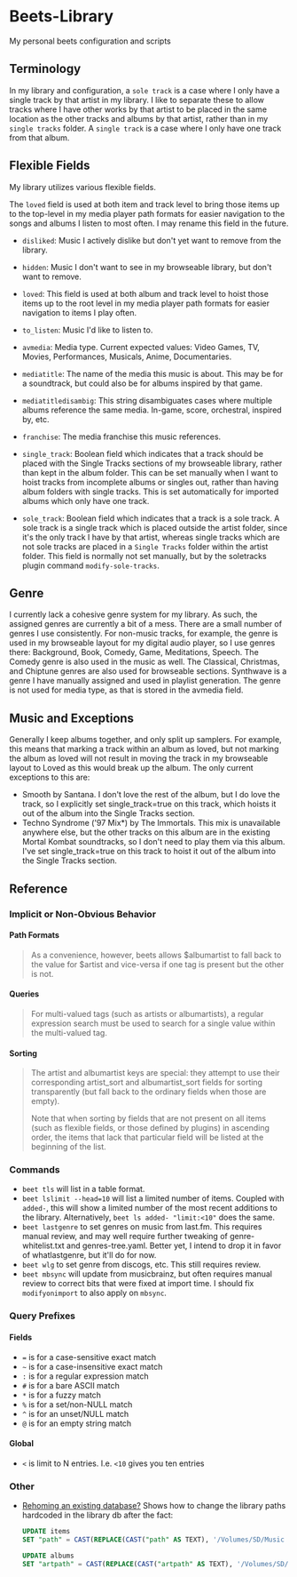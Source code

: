 # Beets-Library

My personal beets configuration and scripts

## Terminology

In my library and configuration, a `sole track` is a case where I only have a single track by that artist in my library. I like to separate these to allow tracks where I have other works by that artist to be placed in the same location as the other tracks and albums by that artist, rather than in my `single tracks` folder.
A `single track` is a case where I only have one track from that album.

## Flexible Fields

My library utilizes various flexible fields.

The `loved` field is used at both item and track level to bring those items up to the top-level in my media player path formats for easier navigation to the songs and albums I listen to most often. I may rename this field in the future.

- `disliked`: Music I actively dislike but don't yet want to remove from the library.
- `hidden`: Music I don't want to see in my browseable library, but don't want to remove.
- `loved`: This field is used at both album and track level to hoist those items up to the root level in my media player path formats for easier navigation to items I play often.
- `to_listen`: Music I'd like to listen to.
- `avmedia`: Media type. Current expected values: Video Games, TV, Movies, Performances, Musicals, Anime, Documentaries.
- `mediatitle`: The name of the media this music is about. This may be for a soundtrack, but could also be for albums inspired by that game.
- `mediatitledisambig`: This string disambiguates cases where multiple albums reference the same media. In-game, score, orchestral, inspired by, etc.
- `franchise`: The media franchise this music references.

- `single_track`: Boolean field which indicates that a track should be placed with the Single Tracks sections of my browseable library, rather than kept in the album folder. This can be set manually when I want to hoist tracks from incomplete albums or singles out, rather than having album folders with single tracks. This is set automatically for imported albums which only have one track.
- `sole_track`: Boolean field which indicates that a track is a sole track. A sole track is a single track which is placed outside the artist folder, since it's the only track I have by that artist, whereas single tracks which are not sole tracks are placed in a `Single Tracks` folder within the artist folder. This field is normally not set manually, but by the soletracks plugin command `modify-sole-tracks`.

## Genre

I currently lack a cohesive genre system for my library. As such, the assigned genres are currently a bit of a mess. There are a small number of genres I use consistently. For non-music tracks, for example, the genre is used in my browseable layout for my digital audio player, so I use genres there: Background, Book, Comedy, Game, Meditations, Speech. The Comedy genre is also used in the music as well. The Classical, Christmas, and Chiptune genres are also used for browseable sections. Synthwave is a genre I have manually assigned and used in playlist generation. The genre is not used for media type, as that is stored in the avmedia field.

## Music and Exceptions

Generally I keep albums together, and only split up samplers. For example, this means that marking a track within an album as loved, but not marking the album as loved will not result in moving the track in my browseable layout to Loved as this would break up the album. The only current exceptions to this are:

- Smooth by Santana. I don't love the rest of the album, but I do love the track, so I explicitly set single_track=true on this track, which hoists it out of the album into the Single Tracks section.
- Techno Syndrome ('97 Mix*) by The Immortals. This mix is unavailable anywhere else, but the other tracks on this album are in the existing Mortal Kombat soundtracks, so I don't need to play them via this album. I've set single_track=true on this track to hoist it out of the album into the Single Tracks section.

## Reference

### Implicit or Non-Obvious Behavior

#### Path Formats

> As a convenience, however, beets allows $albumartist to fall back to the value for $artist and vice-versa if one tag is present but the other is not.

#### Queries

> For multi-valued tags (such as artists or albumartists), a regular expression search must be used to search for a single value within the multi-valued tag.

#### Sorting

> The artist and albumartist keys are special: they attempt to use their corresponding artist_sort and albumartist_sort fields for sorting transparently (but fall back to the ordinary fields when those are empty).
>
> Note that when sorting by fields that are not present on all items (such as flexible fields, or those defined by plugins) in ascending order, the items that lack that particular field will be listed at the beginning of the list.

### Commands

- `beet tls` will list in a table format.
- `beet lslimit --head=10` will list a limited number of items. Coupled with `added-`, this will show a limited number of the most recent additions to the library. Alternatively, `beet ls added- "limit:<10"` does the same.
- `beet lastgenre` to set genres on music from last.fm. This requires manual review, and may well require further tweaking of genre-whitelist.txt and genres-tree.yaml. Better yet, I intend to drop it in favor of whatlastgenre, but it'll do for now.
- `beet wlg` to set genre from discogs, etc. This still requires review.
- `beet mbsync` will update from musicbrainz, but often requires manual review to correct bits that were fixed at import time. I should fix `modifyonimport` to also apply on `mbsync`.

### Query Prefixes

#### Fields

- `=` is for a case-sensitive exact match
- `~` is for a case-insensitive exact match
- `:` is for a regular expression match
- `#` is for a bare ASCII match
- `*` is for a fuzzy match
- `%` is for a set/non-NULL match
- `^` is for an unset/NULL match
- `@` is for an empty string match

#### Global

- `<` is limit to N entries. I.e. `<10` gives you ten entries

### Other

- [Rehoming an existing database?](https://github.com/beetbox/beets/issues/1598) Shows how to change the library paths hardcoded in the library db after the fact:

  ```sql
  UPDATE items
  SET "path" = CAST(REPLACE(CAST("path" AS TEXT), '/Volumes/SD/Music Library/Library/', '/Volumes/Data/Music Library/Library/') AS BLOB);

  UPDATE albums
  SET "artpath" = CAST(REPLACE(CAST("artpath" AS TEXT), '/Volumes/SD/Music Library/Library/', '/Volumes/Data/Music Library/Library/') AS BLOB);
  ```
